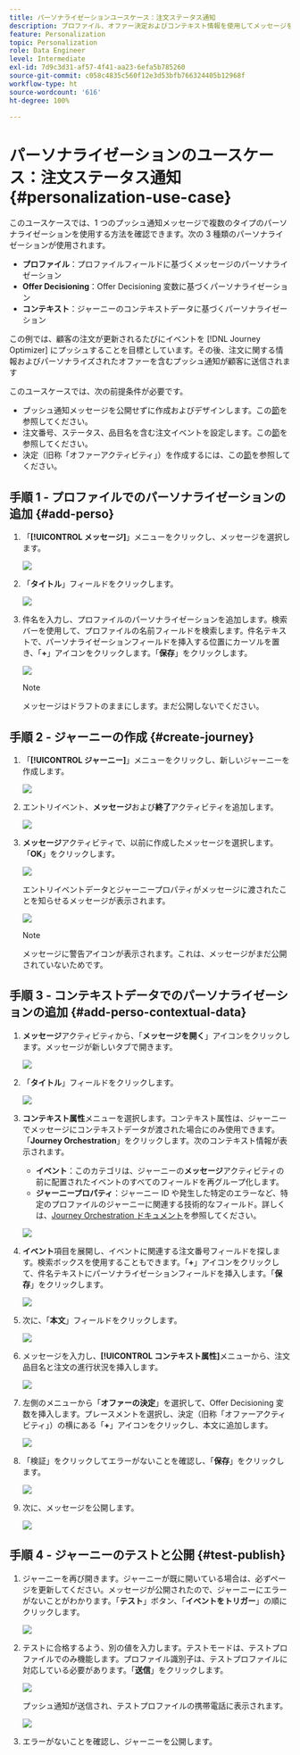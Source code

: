```yaml
---
title: パーソナライゼーションユースケース：注文ステータス通知
description: プロファイル、オファー決定およびコンテキスト情報を使用してメッセージをパーソナライズする方法を説明します。
feature: Personalization
topic: Personalization
role: Data Engineer
level: Intermediate
exl-id: 7d9c3d31-af57-4f41-aa23-6efa5b785260
source-git-commit: c058c4835c560f12e3d53bfb766324405b12968f
workflow-type: ht
source-wordcount: '616'
ht-degree: 100%

---
```


# パーソナライゼーションのユースケース：注文ステータス通知 {#personalization-use-case}

このユースケースでは、1 つのプッシュ通知メッセージで複数のタイプのパーソナライゼーションを使用する方法を確認できます。次の 3 種類のパーソナライゼーションが使用されます。

* **プロファイル**：プロファイルフィールドに基づくメッセージのパーソナライゼーション
* **Offer Decisioning**：Offer Decisioning 変数に基づくパーソナライゼーション
* **コンテキスト**：ジャーニーのコンテキストデータに基づくパーソナライゼーション

この例では、顧客の注文が更新されるたびにイベントを [!DNL Journey Optimizer] にプッシュすることを目標としています。その後、注文に関する情報およびパーソナライズされたオファーを含むプッシュ通知が顧客に送信されます

このユースケースでは、次の前提条件が必要です。

* プッシュ通知メッセージを公開せずに作成およびデザインします。この[節](../messages/get-started-content.md)を参照してください。
* 注文番号、ステータス、品目名を含む注文イベントを設定します。この[節](../event/about-events.md)を参照してください。
* 決定（旧称「オファーアクティビティ」）を作成するには、この[節](../offers/offer-activities/create-offer-activities.md)を参照してください。

## 手順 1 - プロファイルでのパーソナライゼーションの追加 {#add-perso}

1. 「**[!UICONTROL メッセージ]**」メニューをクリックし、メッセージを選択します。

   ![](assets/perso-uc.png)

1. 「**タイトル**」フィールドをクリックします。

   ![](assets/perso-uc2.png)

1. 件名を入力し、プロファイルのパーソナライゼーションを追加します。検索バーを使用して、プロファイルの名前フィールドを検索します。件名テキストで、パーソナライゼーションフィールドを挿入する位置にカーソルを置き、「**+**」アイコンをクリックします。「**保存**」をクリックします。

   ![](assets/perso-uc3.png)

   >[!NOTE]
   >
   >メッセージはドラフトのままにします。まだ公開しないでください。

## 手順 2 - ジャーニーの作成 {#create-journey}

1. 「**[!UICONTROL ジャーニー]**」メニューをクリックし、新しいジャーニーを作成します。

   ![](assets/perso-uc4.png)

1. エントリイベント、**メッセージ**&#x200B;および&#x200B;**終了**&#x200B;アクティビティを追加します。

   ![](assets/perso-uc5.png)

1. **メッセージ**&#x200B;アクティビティで、以前に作成したメッセージを選択します。「**OK**」をクリックします。

   ![](assets/perso-uc6.png)

   エントリイベントデータとジャーニープロパティがメッセージに渡されたことを知らせるメッセージが表示されます。

   ![](assets/perso-uc7.png)

   >[!NOTE]
   >
   >メッセージに警告アイコンが表示されます。これは、メッセージがまだ公開されていないためです。

## 手順 3 - コンテキストデータでのパーソナライゼーションの追加 {#add-perso-contextual-data}

1. **メッセージ**&#x200B;アクティビティから、「**メッセージを開く**」アイコンをクリックします。メッセージが新しいタブで開きます。

   ![](assets/perso-uc8.png)

1. 「**タイトル**」フィールドをクリックします。

   ![](assets/perso-uc9.png)

1. **コンテキスト属性**&#x200B;メニューを選択します。コンテキスト属性は、ジャーニーでメッセージにコンテキストデータが渡された場合にのみ使用できます。「**Journey Orchestration**」をクリックします。次のコンテキスト情報が表示されます。

   * **イベント**：このカテゴリは、ジャーニーの&#x200B;**メッセージ**&#x200B;アクティビティの前に配置されたイベントのすべてのフィールドを再グループ化します。
   * **ジャーニープロパティ**：ジャーニー ID や発生した特定のエラーなど、特定のプロファイルのジャーニーに関連する技術的なフィールド。詳しくは、[Journey Orchestration ドキュメント](../building-journeys/expression/journey-properties.md)を参照してください。

   ![](assets/perso-uc10.png)

1. **イベント**&#x200B;項目を展開し、イベントに関連する注文番号フィールドを探します。検索ボックスを使用することもできます。「**+**」アイコンをクリックして、件名テキストにパーソナライゼーションフィールドを挿入します。「**保存**」をクリックします。

   ![](assets/perso-uc11.png)

1. 次に、「**本文**」フィールドをクリックします。

   ![](assets/perso-uc12.png)

1. メッセージを入力し、**[!UICONTROL コンテキスト属性]**&#x200B;メニューから、注文品目名と注文の進行状況を挿入します。

   ![](assets/perso-uc13.png)

1. 左側のメニューから「**オファーの決定**」を選択して、Offer Decisioning 変数を挿入します。プレースメントを選択し、決定（旧称「オファーアクティビティ」）の横にある「**+**」アイコンをクリックし、本文に追加します。

   ![](assets/perso-uc14.png)

1. 「検証」をクリックしてエラーがないことを確認し、「**保存**」をクリックします。

   ![](assets/perso-uc15.png)

1. 次に、メッセージを公開します。

   ![](assets/perso-uc16.png)

## 手順 4 - ジャーニーのテストと公開 {#test-publish}

1. ジャーニーを再び開きます。ジャーニーが既に開いている場合は、必ずページを更新してください。メッセージが公開されたので、ジャーニーにエラーがないことがわかります。「**テスト**」ボタン、「**イベントをトリガー**」の順にクリックします。

   ![](assets/perso-uc17.png)

1. テストに合格するよう、別の値を入力します。テストモードは、テストプロファイルでのみ機能します。プロファイル識別子は、テストプロファイルに対応している必要があります。「**送信**」をクリックします。

   ![](assets/perso-uc18.png)

   プッシュ通知が送信され、テストプロファイルの携帯電話に表示されます。

   ![](assets/perso-uc19.png)

1. エラーがないことを確認し、ジャーニーを公開します。
